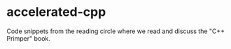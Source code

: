 # accelerated-cpp
Code snippets from the reading circle where we read and discuss the "C++ Primper" book. 
